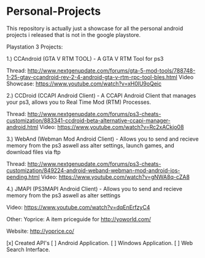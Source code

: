 # Personal-Projects
This repository is actually just a showcase for all the personal android projects i released that is not in the google playstore.

Playstation 3 Projects:

1.) CCAndroid (GTA V RTM TOOL) - A GTA V RTM Tool for ps3

Thread: http://www.nextgenupdate.com/forums/gta-5-mod-tools/788748-1-25-gtav-ccandroid-rev-2-4-android-gta-v-rtm-rpc-tool-bles.html
Video Showcase: https://www.youtube.com/watch?v=xH0lU9oQeic

2.) CCDroid (CCAPI Android Client) - A CCAPI Android Client that manages your ps3, allows you to Real Time Mod (RTM) Processes.

Thread: http://www.nextgenupdate.com/forums/ps3-cheats-customization/883341-ccdroid-beta-alternative-ccapi-manager-android.html
Video: https://www.youtube.com/watch?v=Rc2xACkjo08

3.) WebAnd (Webman Mod Android Client) - Allows you to send and recieve memory from the ps3 aswell ass alter settings, launch games, and download files via ftp

Thread: http://www.nextgenupdate.com/forums/ps3-cheats-customization/849224-android-weband-webman-mod-android-ios-pending.html
Video: https://www.youtube.com/watch?v=gNWA8q-cZA8

4.) JMAPI (PS3MAPI Android Client) - Allows you to send and recieve memory from the ps3 aswell as alter settings

Video: https://www.youtube.com/watch?v=dqEnErfzyC4

Other:
Yoprice: A item priceguide for http://yoworld.com/

Website: http://yoprice.co/

[x] Created API's 
[ ] Android Application.
[ ] Windows Application.
[ ] Web Search Interface.
